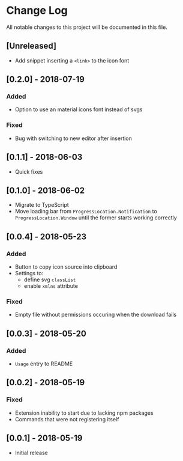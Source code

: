 # Change Log
All notable changes to this project will be documented in this file.

## [Unreleased]
- Add snippet inserting a `<link>` to the icon font

## [0.2.0] - 2018-07-19
### Added
- Option to use an material icons font instead of svgs
### Fixed
- Bug with switching to new editor after insertion

## [0.1.1] - 2018-06-03
- Quick fixes

## [0.1.0] - 2018-06-02 
- Migrate to TypeScript
- Move loading bar from `ProgressLocation.Notification` to `ProgressLocation.Window` until the former starts working correctly

## [0.0.4] - 2018-05-23 
### Added
- Button to copy icon source into clipboard
- Settings to:
    * define svg `classList`
    * enable `xmlns` attribute

### Fixed
- Empty file without permissions occuring when the download fails

## [0.0.3] - 2018-05-20
### Added
- `Usage` entry to README

## [0.0.2] - 2018-05-19
### Fixed
- Extension inability to start due to lacking npm packages
- Commands that were not registering itself

## [0.0.1] - 2018-05-19
- Initial release